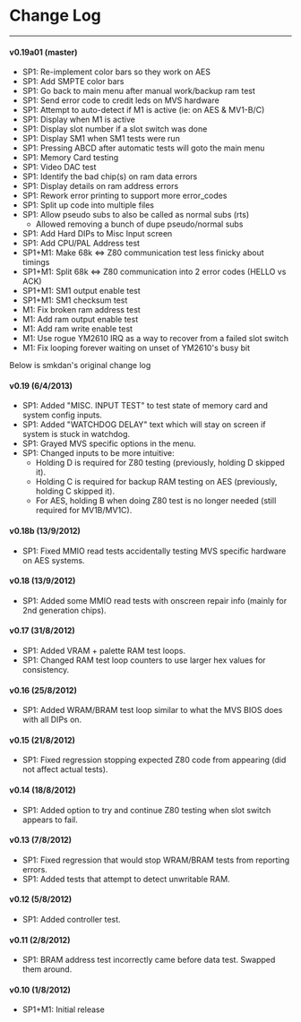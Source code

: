# Change Log
---

#### v0.19a01 (master)
* SP1: Re-implement color bars so they work on AES
* SP1: Add SMPTE color bars
* SP1: Go back to main menu after manual work/backup ram test
* SP1: Send error code to credit leds on MVS hardware
* SP1: Attempt to auto-detect if M1 is active (ie: on AES & MV1-B/C)
* SP1: Display when M1 is active
* SP1: Display slot number if a slot switch was done
* SP1: Display SM1 when SM1 tests were run
* SP1: Pressing ABCD after automatic tests will goto the main menu
* SP1: Memory Card testing
* SP1: Video DAC test
* SP1: Identify the bad chip(s) on ram data errors
* SP1: Display details on ram address errors
* SP1: Rework error printing to support more error_codes
* SP1: Split up code into multiple files
* SP1: Allow pseudo subs to also be called as normal subs (rts)
  * Allowed removing a bunch of dupe pseudo/normal subs
* SP1: Add Hard DIPs to Misc Input screen
* SP1: Add CPU/PAL Address test
* SP1+M1: Make 68k <=> Z80 communication test less finicky about timings
* SP1+M1: Split 68k <=> Z80 communication into 2 error codes (HELLO vs ACK)
* SP1+M1: SM1 output enable test
* SP1+M1: SM1 checksum test
* M1: Fix broken ram address test
* M1: Add ram output enable test
* M1: Add ram write enable test
* M1: Use rogue YM2610 IRQ as a way to recover from a failed slot switch
* M1: Fix looping forever waiting on unset of YM2610's busy bit

Below is smkdan's original change log

#### v0.19 (6/4/2013)
* SP1: Added "MISC. INPUT TEST" to test state of memory card and system config inputs.
* SP1: Added "WATCHDOG DELAY" text which will stay on screen if system is stuck in watchdog.
* SP1: Grayed MVS specific options in the menu.
* SP1: Changed inputs to be more intuitive:
  * Holding D is required for Z80 testing (previously, holding D skipped it).
  * Holding C is required for backup RAM testing on AES (previously, holding C skipped it).
  * For AES, holding B when doing Z80 test is no longer needed (still required for MV1B/MV1C).

#### v0.18b (13/9/2012)
* SP1: Fixed MMIO read tests accidentally testing MVS specific hardware on AES systems.

#### v0.18 (13/9/2012)
* SP1: Added some MMIO read tests with onscreen repair info (mainly for 2nd generation chips).

#### v0.17 (31/8/2012)
* SP1: Added VRAM + palette RAM test loops.
* SP1: Changed RAM test loop counters to use larger hex values for consistency.

#### v0.16 (25/8/2012)
* SP1: Added WRAM/BRAM test loop similar to what the MVS BIOS does with all DIPs on.

#### v0.15 (21/8/2012)
* SP1: Fixed regression stopping expected Z80 code from appearing (did not affect actual tests).

#### v0.14 (18/8/2012)
* SP1: Added option to try and continue Z80 testing when slot switch appears to fail.

#### v0.13 (7/8/2012)
* SP1: Fixed regression that would stop WRAM/BRAM tests from reporting errors.
* SP1: Added tests that attempt to detect unwritable RAM.

#### v0.12 (5/8/2012)
* SP1: Added controller test.

#### v0.11 (2/8/2012)
* SP1: BRAM address test incorrectly came before data test. Swapped them around.

#### v0.10 (1/8/2012)
* SP1+M1: Initial release

